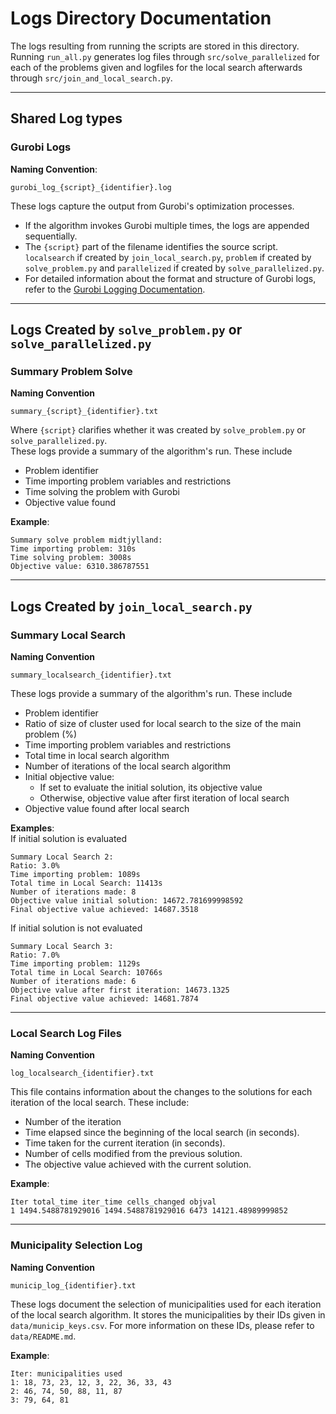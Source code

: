 
# Logs Directory Documentation

The logs resulting from running the scripts are stored in this directory. Running `run_all.py` generates log files through `src/solve_parallelized` for each of the problems given and logfiles for the local search afterwards through `src/join_and_local_search.py`.

---
## Shared Log types
### **Gurobi Logs**
**Naming Convention**:  
```
gurobi_log_{script}_{identifier}.log
```

These logs capture the output from Gurobi's optimization processes.  
- If the algorithm invokes Gurobi multiple times, the logs are appended sequentially.  
- The `{script}` part of the filename identifies the source script.
`localsearch` if created by `join_local_search.py`,
`problem` if created by `solve_problem.py` and `parallelized` if created by `solve_parallelized.py`.
- For detailed information about the format and structure of Gurobi logs, refer to the [Gurobi Logging Documentation](https://docs.gurobi.com/projects/optimizer/en/current/concepts/logging.html).

---
## Logs Created by `solve_problem.py` or `solve_parallelized.py`
### **Summary Problem Solve**
**Naming Convention**
```
summary_{script}_{identifier}.txt
```
Where `{script}` clarifies whether it was created by `solve_problem.py` or `solve_parallelized.py`.\
These logs provide a summary of the algorithm's run. These include
- Problem identifier
- Time importing problem variables and restrictions
- Time solving the problem with Gurobi
- Objective value found

**Example**:
```
Summary solve problem midtjylland:
Time importing problem: 310s
Time solving problem: 3008s
Objective value: 6310.386787551
```

---
## Logs Created by `join_local_search.py`
### **Summary Local Search**
**Naming Convention**
```
summary_localsearch_{identifier}.txt
```
These logs provide a summary of the algorithm's run. These include
- Problem identifier
- Ratio of size of cluster used for local search to the size of the
main problem (%)
- Time importing problem variables and restrictions
- Total time in local search algorithm
- Number of iterations of the local search algorithm
- Initial objective value:
    - If set to evaluate the initial solution, its objective value
    - Otherwise, objective value after first iteration of local search
- Objective value found after local search

**Examples**:\
If initial solution is evaluated
```
Summary Local Search 2:
Ratio: 3.0%
Time importing problem: 1089s
Total time in Local Search: 11413s
Number of iterations made: 8
Objective value initial solution: 14672.781699998592
Final objective value achieved: 14687.3518
```
If initial solution is not evaluated
```
Summary Local Search 3:
Ratio: 7.0%
Time importing problem: 1129s
Total time in Local Search: 10766s
Number of iterations made: 6
Objective value after first iteration: 14673.1325
Final objective value achieved: 14681.7874
```
---
### **Local Search Log Files**
**Naming Convention**
```
log_localsearch_{identifier}.txt
```
This file contains information about the changes to the solutions for each iteration of the local search. These include:
 - Number of the iteration
 - Time elapsed since the beginning of the local search (in seconds).
 - Time taken for the current iteration (in seconds).
 - Number of cells modified from the previous solution.
 - The objective value achieved with the current solution.

**Example**:
```
Iter total_time iter_time cells_changed objval
1 1494.5488781929016 1494.5488781929016 6473 14121.48989999852
```

---
### **Municipality Selection Log**
**Naming Convention**
```
municip_log_{identifier}.txt
```
These logs document the selection of municipalities used for each iteration of the local search algorithm. It stores the municipalities by their IDs given in `data/municip_keys.csv`. For more information on these IDs, please refer to `data/README.md`.

**Example**:
```
Iter: municipalities used
1: 18, 73, 23, 12, 3, 22, 36, 33, 43
2: 46, 74, 50, 88, 11, 87
3: 79, 64, 81
```
